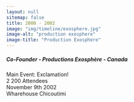 ```yaml
---
layout: null
sitemap: false
title: 2000 - 2002
image: "img/timeline/exosphere.jpg"
image-alt: "production exosphere"
image-title: "Production Exosphere"
---
```

##### Co-Founder - Productions Exosphère - Canada
Main Event: Exclamation!  
2 200 Attendees  
November 9th 2002  
Wharehouse Chicoutimi